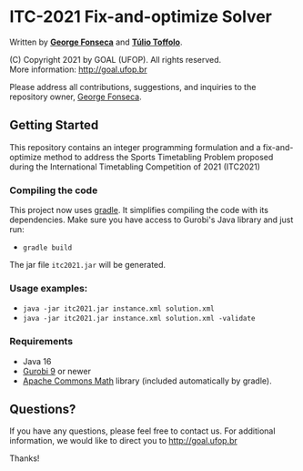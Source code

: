 # ITC-2021 Fix-and-optimize Solver

Written by **[George Fonseca](http://professor.ufop.br/george/perfil)** and **[Túlio Toffolo](http://www.toffolo.com.br)**.

(C) Copyright 2021 by GOAL (UFOP). All rights reserved.  
More information: http://goal.ufop.br

Please address all contributions, suggestions, and inquiries to the repository owner, [George Fonseca](http://professor.ufop.br/george/perfil).

## Getting Started

This repository contains an integer programming formulation and a fix-and-optimize method to address the Sports Timetabling Problem proposed during the International Timetabling Competition of 2021 (ITC2021)

### Compiling the code

This project now uses [gradle](http://gradle.org "Gradle").
It simplifies compiling the code with its dependencies. Make sure you have access to Gurobi's Java library and just run:

- ``gradle build``

The jar file ``itc2021.jar`` will be generated.

### Usage examples:

- ``java -jar itc2021.jar instance.xml solution.xml``
- ``java -jar itc2021.jar instance.xml solution.xml -validate``

### Requirements

- Java 16
- [Gurobi 9](https://www.gurobi.com) or newer 
- [Apache Commons Math](https://commons.apache.org/proper/commons-math/ "Apache Commons Math") library (included automatically by gradle).

## Questions?

If you have any questions, please feel free to contact us.
For additional information, we would like to direct you to http://goal.ufop.br

Thanks!
